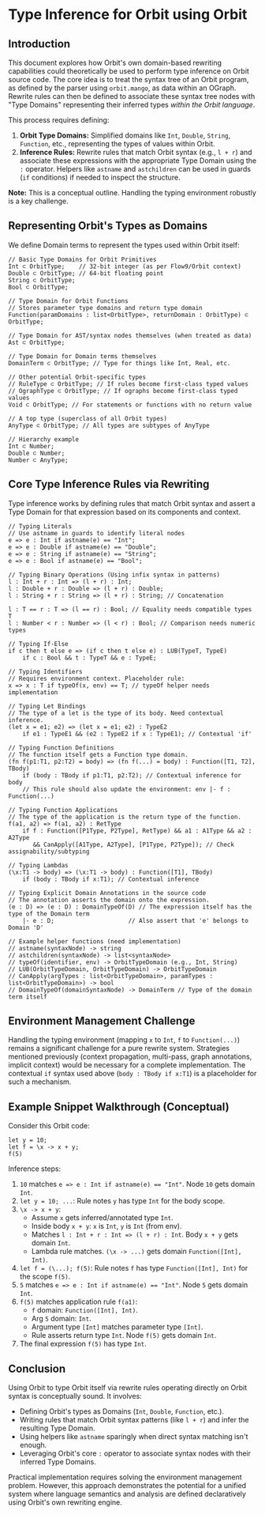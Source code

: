 # Type Inference for Orbit using Orbit

## Introduction

This document explores how Orbit's own domain-based rewriting capabilities could theoretically be used to perform type inference on Orbit source code. The core idea is to treat the syntax tree of an Orbit program, as defined by the parser using `orbit.mango`, as data within an OGraph. Rewrite rules can then be defined to associate these syntax tree nodes with "Type Domains" representing their inferred types *within the Orbit language*.

This process requires defining:

1.  **Orbit Type Domains:** Simplified domains like `Int`, `Double`, `String`, `Function`, etc., representing the types of values within Orbit.
2.  **Inference Rules:** Rewrite rules that match Orbit syntax (e.g., `l + r`) and associate these expressions with the appropriate Type Domain using the `:` operator. Helpers like `astname` and `astchildren` can be used in guards (`if` conditions) if needed to inspect the structure.

**Note:** This is a conceptual outline. Handling the typing environment robustly is a key challenge.

## Representing Orbit's Types as Domains

We define Domain terms to represent the types used within Orbit itself:

```orbit
// Basic Type Domains for Orbit Primitives
Int ⊂ OrbitType;    // 32-bit integer (as per Flow9/Orbit context)
Double ⊂ OrbitType; // 64-bit floating point
String ⊂ OrbitType;
Bool ⊂ OrbitType;

// Type Domain for Orbit Functions
// Stores parameter type domains and return type domain
Function(paramDomains : list<OrbitType>, returnDomain : OrbitType) ⊂ OrbitType;

// Type Domain for AST/syntax nodes themselves (when treated as data)
Ast ⊂ OrbitType;

// Type Domain for Domain terms themselves
DomainTerm ⊂ OrbitType; // Type for things like Int, Real, etc.

// Other potential Orbit-specific types
// RuleType ⊂ OrbitType; // If rules become first-class typed values
// OgraphType ⊂ OrbitType; // If ographs become first-class typed values
Void ⊂ OrbitType; // For statements or functions with no return value

// A top type (superclass of all Orbit types)
AnyType ⊂ OrbitType; // All types are subtypes of AnyType

// Hierarchy example
Int ⊂ Number;
Double ⊂ Number;
Number ⊂ AnyType;

```

## Core Type Inference Rules via Rewriting

Type inference works by defining rules that match Orbit syntax and assert a Type Domain for that expression based on its components and context.

```orbit
// Typing Literals
// Use astname in guards to identify literal nodes
e => e : Int if astname(e) == "Int";
e => e : Double if astname(e) == "Double";
e => e : String if astname(e) == "String";
e => e : Bool if astname(e) == "Bool";

// Typing Binary Operations (Using infix syntax in patterns)
l : Int + r : Int => (l + r) : Int;
l : Double + r : Double => (l + r) : Double;
l : String + r : String => (l + r) : String; // Concatenation

l : T == r : T => (l == r) : Bool; // Equality needs compatible types T
l : Number < r : Number => (l < r) : Bool; // Comparison needs numeric types

// Typing If-Else
if c then t else e => (if c then t else e) : LUB(TypeT, TypeE)
	if c : Bool && t : TypeT && e : TypeE;

// Typing Identifiers
// Requires environment context. Placeholder rule:
x => x : T if typeOf(x, env) == T; // typeOf helper needs implementation

// Typing Let Bindings
// The type of a let is the type of its body. Need contextual inference.
(let x = e1; e2) => (let x = e1; e2) : TypeE2
	if e1 : TypeE1 && (e2 : TypeE2 if x : TypeE1); // Contextual 'if'

// Typing Function Definitions
// The function itself gets a Function type domain.
(fn f(p1:T1, p2:T2) = body) => (fn f(...) = body) : Function([T1, T2], TBody)
	if (body : TBody if p1:T1, p2:T2); // Contextual inference for body
	// This rule should also update the environment: env |- f : Function(...)

// Typing Function Applications
// The type of the application is the return type of the function.
f(a1, a2) => f(a1, a2) : RetType
	if f : Function([P1Type, P2Type], RetType) && a1 : A1Type && a2 : A2Type
	   && CanApply([A1Type, A2Type], [P1Type, P2Type]); // Check assignability/subtyping

// Typing Lambdas
(\x:T1 -> body) => (\x:T1 -> body) : Function([T1], TBody)
	if (body : TBody if x:T1); // Contextual inference

// Typing Explicit Domain Annotations in the source code
// The annotation asserts the domain onto the expression.
(e : D) => (e : D) : DomainTypeOf(D) // The expression itself has the type of the Domain term
	|- e : D;                     // Also assert that 'e' belongs to Domain 'D'

// Example helper functions (need implementation)
// astname(syntaxNode) -> string
// astchildren(syntaxNode) -> list<syntaxNode>
// typeOf(identifier, env) -> OrbitTypeDomain (e.g., Int, String)
// LUB(OrbitTypeDomain, OrbitTypeDomain) -> OrbitTypeDomain
// CanApply(argTypes : list<OrbitTypeDomain>, paramTypes : list<OrbitTypeDomain>) -> bool
// DomainTypeOf(domainSyntaxNode) -> DomainTerm // Type of the domain term itself
```

## Environment Management Challenge

Handling the typing environment (mapping `x` to `Int`, `f` to `Function(...)`) remains a significant challenge for a pure rewrite system. Strategies mentioned previously (context propagation, multi-pass, graph annotations, implicit context) would be necessary for a complete implementation. The contextual `if` syntax used above (`body : TBody if x:T1`) is a placeholder for such a mechanism.

## Example Snippet Walkthrough (Conceptual)

Consider this Orbit code:

```orbit
let y = 10;
let f = \x -> x + y;
f(5)
```

Inference steps:

1.  `10` matches `e => e : Int if astname(e) == "Int"`. Node `10` gets domain `Int`.
2.  `let y = 10; ...`: Rule notes `y` has type `Int` for the body scope.
3.  `\x -> x + y`:
    *   Assume `x` gets inferred/annotated type `Int`.
    *   Inside body `x + y`: `x` is `Int`, `y` is `Int` (from env).
    *   Matches `l : Int + r : Int => (l + r) : Int`. Body `x + y` gets domain `Int`.
    *   Lambda rule matches. `(\x -> ...)` gets domain `Function([Int], Int)`.
4.  `let f = (\...); f(5)`: Rule notes `f` has type `Function([Int], Int)` for the scope `f(5)`.
5.  `5` matches `e => e : Int if astname(e) == "Int"`. Node `5` gets domain `Int`.
6.  `f(5)` matches application rule `f(a1)`:
    *   `f` domain: `Function([Int], Int)`.
    *   Arg `5` domain: `Int`.
    *   Argument type `[Int]` matches parameter type `[Int]`.
    *   Rule asserts return type `Int`. Node `f(5)` gets domain `Int`.
7.  The final expression `f(5)` has type `Int`.

## Conclusion

Using Orbit to type Orbit itself via rewrite rules operating directly on Orbit syntax is conceptually sound. It involves:

*   Defining Orbit's types as Domains (`Int`, `Double`, `Function`, etc.).
*   Writing rules that match Orbit syntax patterns (like `l + r`) and infer the resulting Type Domain.
*   Using helpers like `astname` sparingly when direct syntax matching isn't enough.
*   Leveraging Orbit's core `:` operator to associate syntax nodes with their inferred Type Domains.

Practical implementation requires solving the environment management problem. However, this approach demonstrates the potential for a unified system where language semantics and analysis are defined declaratively using Orbit's own rewriting engine.
